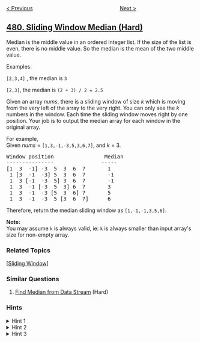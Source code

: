 <!--|This file generated by command(leetcode description); DO NOT EDIT.    |-->
<!--+----------------------------------------------------------------------+-->
<!--|@author    openset <openset.wang@gmail.com>                           |-->
<!--|@link      https://github.com/openset                                 |-->
<!--|@home      https://github.com/openset/leetcode                        |-->
<!--+----------------------------------------------------------------------+-->

[< Previous](../largest-palindrome-product "Largest Palindrome Product")
　　　　　　　　　　　　　　　　
[Next >](../magical-string "Magical String")

## [480. Sliding Window Median (Hard)](https://leetcode.com/problems/sliding-window-median "滑动窗口中位数")

<p>Median is the middle value in an ordered integer list. If the size of the list is even, there is no middle value. So the median is the mean of the two middle value.</p>
Examples: <br />
<p><code>[2,3,4]</code> , the median is <code>3</code></p>
<p><code>[2,3]</code>, the median is <code>(2 + 3) / 2 = 2.5</code> </p>

<p>Given an array <i>nums</i>, there is a sliding window of size <i>k</i> which is moving from the very left of the array to the very right. You can only see the <i>k</i> numbers in the window. Each time the sliding window moves right by one position. Your job is to output the median array for each window in the original array.</p>

<p>For example,<br>
Given <i>nums</i> = <code>[1,3,-1,-3,5,3,6,7]</code>, and <i>k</i> = 3.</p>

<pre>
Window position                Median
---------------               -----
[1  3  -1] -3  5  3  6  7       1
 1 [3  -1  -3] 5  3  6  7       -1
 1  3 [-1  -3  5] 3  6  7       -1
 1  3  -1 [-3  5  3] 6  7       3
 1  3  -1  -3 [5  3  6] 7       5
 1  3  -1  -3  5 [3  6  7]      6
</pre>

<p>Therefore, return the median sliding window as <code>[1,-1,-1,3,5,6]</code>.</p>

<p><b>Note: </b><br>
You may assume <code>k</code> is always valid, ie: <code>k</code> is always smaller than input array's size for non-empty array.</p>

### Related Topics
  [[Sliding Window](../../tag/sliding-window/README.md)]

### Similar Questions
  1. [Find Median from Data Stream](../find-median-from-data-stream) (Hard)

### Hints
<details>
<summary>Hint 1</summary>
The simplest of solutions comes from the basic idea of finding the median given a set of numbers. We know that by definition, a median is the center element (or an average of the two center elements). Given an unsorted list of numbers, how do we find the median element? If you know the answer to this question, can we extend this idea to every sliding window that we come across in the array?
</details>

<details>
<summary>Hint 2</summary>
Is there a better way to do what we are doing in the above hint? Don't you think there is duplication of calculation being done there? Is there some sort of optimization that we can do to achieve the same result? This approach is merely a modification of the basic approach except that it simply reduces duplication of calculations once done.
</details>

<details>
<summary>Hint 3</summary>
The third line of thought is also based on this same idea but achieving the result in a different way. We obviously need the window to be sorted for us to be able to find the median. Is there a data-structure out there that we can use (in one or more quantities) to obtain the median element extremely fast, say O(1) time while having the ability to perform the other operations fairly efficiently as well?
</details>
